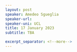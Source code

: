 ```yaml
---
layout: post
speaker: Amedeo Sgueglia
speaker-url: 
speaker-uni: UCL
title: 17 January 2023
subtitle: TBA

excerpt_separator: <!--more-->
---
```



<!--more-->
